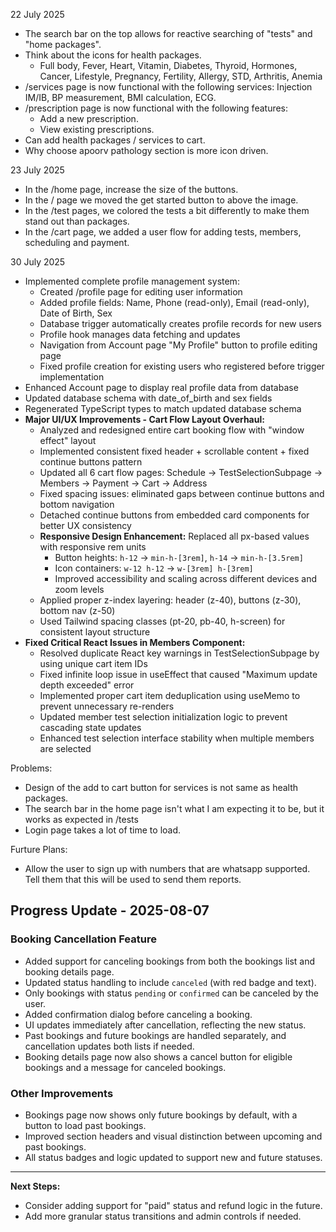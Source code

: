 22 July 2025
- The search bar on the top allows for reactive searching of "tests" and "home packages".
- Think about the icons for health packages. 
    - Full body, Fever, Heart, Vitamin, Diabetes, Thyroid, Hormones, Cancer, Lifestyle, Pregnancy, Fertility, Allergy, STD, Arthritis, Anemia
- /services page is now functional with the following services: Injection IM/IB, BP measurement, BMI calculation, ECG.
- /prescription page is now functional with the following features:
    - Add a new prescription.
    - View existing prescriptions.
- Can add health packages / services to cart.
- Why choose apoorv pathology section is more icon driven.


23 July 2025
- In the /home page, increase the size of the buttons.
- In the / page we moved the get started button to above the image.
- In the /test pages, we colored the tests a bit differently to make them stand out than packages.
- In the /cart page, we added a user flow for adding tests, members, scheduling and payment.


30 July 2025
- Implemented complete profile management system:
  - Created /profile page for editing user information
  - Added profile fields: Name, Phone (read-only), Email (read-only), Date of Birth, Sex
  - Database trigger automatically creates profile records for new users
  - Profile hook manages data fetching and updates
  - Navigation from Account page "My Profile" button to profile editing page
  - Fixed profile creation for existing users who registered before trigger implementation
- Enhanced Account page to display real profile data from database
- Updated database schema with date_of_birth and sex fields
- Regenerated TypeScript types to match updated database schema
- **Major UI/UX Improvements - Cart Flow Layout Overhaul:**
  - Analyzed and redesigned entire cart booking flow with "window effect" layout
  - Implemented consistent fixed header + scrollable content + fixed continue buttons pattern
  - Updated all 6 cart flow pages: Schedule → TestSelectionSubpage → Members → Payment → Cart → Address
  - Fixed spacing issues: eliminated gaps between continue buttons and bottom navigation
  - Detached continue buttons from embedded card components for better UX consistency
  - **Responsive Design Enhancement:** Replaced all px-based values with responsive rem units
    - Button heights: `h-12` → `min-h-[3rem]`, `h-14` → `min-h-[3.5rem]`
    - Icon containers: `w-12 h-12` → `w-[3rem] h-[3rem]`
    - Improved accessibility and scaling across different devices and zoom levels
  - Applied proper z-index layering: header (z-40), buttons (z-30), bottom nav (z-50)
  - Used Tailwind spacing classes (pt-20, pb-40, h-screen) for consistent layout structure
- **Fixed Critical React Issues in Members Component:**
  - Resolved duplicate React key warnings in TestSelectionSubpage by using unique cart item IDs
  - Fixed infinite loop issue in useEffect that caused "Maximum update depth exceeded" error
  - Implemented proper cart item deduplication using useMemo to prevent unnecessary re-renders
  - Updated member test selection initialization logic to prevent cascading state updates
  - Enhanced test selection interface stability when multiple members are selected


Problems: 
  - Design of the add to cart button for services is not same as health packages.
  - The search bar in the home page isn't what I am expecting it to be, but it works as expected in /tests
  - Login page takes a lot of time to load.


Furture Plans:
- Allow the user to sign up with numbers that are whatsapp supported. Tell them that this will be used to send them reports.

## Progress Update - 2025-08-07

### Booking Cancellation Feature
- Added support for canceling bookings from both the bookings list and booking details page.
- Updated status handling to include `canceled` (with red badge and text).
- Only bookings with status `pending` or `confirmed` can be canceled by the user.
- Added confirmation dialog before canceling a booking.
- UI updates immediately after cancellation, reflecting the new status.
- Past bookings and future bookings are handled separately, and cancellation updates both lists if needed.
- Booking details page now also shows a cancel button for eligible bookings and a message for canceled bookings.

### Other Improvements
- Bookings page now shows only future bookings by default, with a button to load past bookings.
- Improved section headers and visual distinction between upcoming and past bookings.
- All status badges and logic updated to support new and future statuses.

---

**Next Steps:**
- Consider adding support for "paid" status and refund logic in the future.
- Add more granular status transitions and admin controls if needed.
